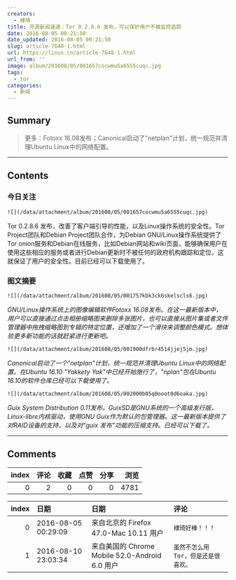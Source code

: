 ```yaml
---
creators:
  - 棣琦
title: 开源新闻速递：Tor 0.2.8.6 发布，可以保护用户不被监控追踪
date: 2016-08-05 00:21:50
date_updated: 2016-08-05 00:21:50
slug: article-7648-1.html
url: https://linux.cn/article-7648-1.html
url_from: ''
image: album/201608/05/001657cocwmu5a6555cuqc.jpg
tags:
  - tor
categories:
  - 新闻
---
```


## Summary

> 更多：Fotoxx 16.08发布；Canonical启动了&quot;netplan&quot;计划，统一规范并清理Ubuntu Linux中的网络配置。

***

<!-- more -->

## Contents

### 今日关注

`![](/data/attachment/album/201608/05/001657cocwmu5a6555cuqc.jpg)`

Tor 0.2.8.6 发布，改善了客户端引导的性能，以及Linux操作系统的安全性。Tor Project团队和Debian Project团队合作，为Debian GNU/Linux操作系统提供了Tor onion服务和Debian在线服务，比如Debian网站和wiki页面，能够确保用户在使用这些相应的服务或者进行Debian更新时不被任何的政府机构跟踪和定位，这就保证了用户的安全性。目前已经可以下载使用了。

### 图文摘要

`![](/data/attachment/album/201608/05/001757kbk3ck6skelscls6.jpg)`

*GNU/Linux操作系统上的图像编辑软件Fotoxx 16.08发布。在这一最新版本中，用户可以直接通过点击相册缩略图来删除多张图片，也可以直接从图片集或者文件管理器中拖拽缩略图到专辑的特定位置，还增加了一个滑块来调整颜色模式。想体验更多新功能的话就赶紧进行更新吧。*

`![](/data/attachment/album/201608/05/001900dfrbr4514jjej5jm.jpg)`

*Canonical启动了一个"netplan"计划，统一规范并清理Ubuntu Linux中的网络配置。在Ubuntu 16.10 "Yakkety Yak"中已经开始施行了，"nplan"包在Ubuntu 16.10的软件仓库已经可以下载使用了。*

`![](/data/attachment/album/201608/05/002000b05q0ooot0d6oaka.jpg)`

*Guix System Distribution 0.11发布。GuixSD是GNU系统的一个高级发行版，Linux-libre内核驱动，使用GNU Guix作为默认的包管理器。这一最新版本提供了对RAID设备的支持，以及对“guix 发布”功能的压缩支持。已经可以下载了。*

***

## Comments


|   index |   评论 |   收藏 |   点赞 |   分享 |   浏览 |
|--------:|-------:|-------:|-------:|-------:|-------:|
|       0 |      2 |      0 |      0 |      0 |   4781 |

|   index | 日期                | 日期                                           | 评论                                |
|--------:|:--------------------|:-----------------------------------------------|:------------------------------------|
|       0 | 2016-08-05 00:29:09 | 来自北京的 Firefox 47.0-Mac 10.11 用户         | `棣琦好棒！！！`                    |
|       1 | 2016-08-10 23:03:34 | 来自美国的 Chrome Mobile 52.0-Android 6.0 用户 | `虽然不怎么用Tor，但是还是很喜欢。` |
